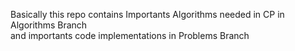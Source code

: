 Basically this repo contains Importants Algorithms needed in CP in Algorithms Branch <br>
and importants code implementations in Problems Branch
